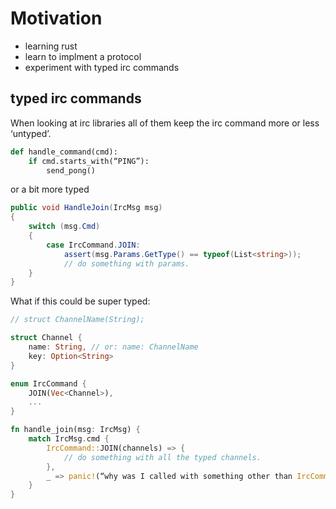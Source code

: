 # Motivation

* learning rust
* learn to implment a protocol
* experiment with typed irc commands

## typed irc commands

When looking at irc libraries all of them keep the irc command more or less ‘untyped’.

````python
def handle_command(cmd):
    if cmd.starts_with(“PING”):
        send_pong()
````

or a bit more typed

````csharp
public void HandleJoin(IrcMsg msg)
{
    switch (msg.Cmd)
    {
        case IrcCommand.JOIN:
            assert(msg.Params.GetType() == typeof(List<string>));
            // do something with params.
    }
}
````

What if this could be super typed:

````rust
// struct ChannelName(String);

struct Channel {
    name: String, // or: name: ChannelName
    key: Option<String>
}

enum IrcCommand {
    JOIN(Vec<Channel>),
    ...
}

fn handle_join(msg: IrcMsg) {
    match IrcMsg.cmd {
        IrcCommand::JOIN(channels) => {
            // do something with all the typed channels.
        },
        _ => panic!(“why was I called with something other than IrcCommand::JOIN)”)
    }
}
````
